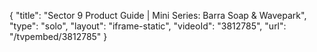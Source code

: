 {
    "title": "Sector 9 Product Guide | Mini Series: Barra Soap & Wavepark",
    "type": "solo",
    "layout": "iframe-static",
    "videoId": "3812785",
    "url": "\/tvpembed\/3812785"
}